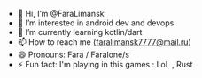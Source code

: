 - 👋 Hi, I’m @FaraLimansk
- 👀 I’m interested in android dev and devops
- 🌱 I’m currently learning kotlin/dart
- 📫 How to reach me (faralimansk7777@mail.ru)
- 😄 Pronouns: Fara / Faralone/s
- ⚡ Fun fact: I'm playing in this games : LoL , Rust

<!---
FaraLimansk/FaraLimansk is a ✨ special ✨ repository because its `README.md` (this file) appears on your GitHub profile.
You can click the Preview link to take a look at your changes.
--->
